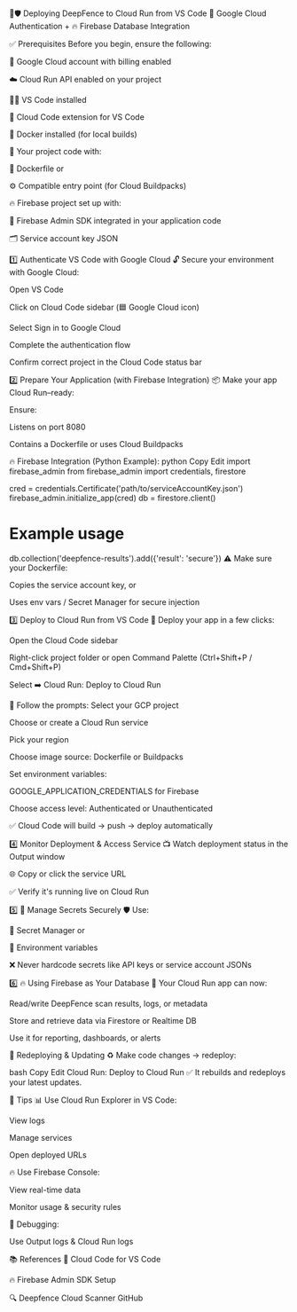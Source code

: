 🚀🛡️ Deploying DeepFence to Cloud Run from VS Code
🔐 Google Cloud Authentication + 🔥 Firebase Database Integration

✅ Prerequisites
Before you begin, ensure the following:

🏦 Google Cloud account with billing enabled

☁️ Cloud Run API enabled on your project

🧑‍💻 VS Code installed

🧩 Cloud Code extension for VS Code

🐳 Docker installed (for local builds)

📁 Your project code with:

🐋 Dockerfile or

⚙️ Compatible entry point (for Cloud Buildpacks)

🔥 Firebase project set up with:

🔐 Firebase Admin SDK integrated in your application code

🗂️ Service account key JSON

1️⃣ Authenticate VS Code with Google Cloud
🔓 Secure your environment with Google Cloud:

Open VS Code

Click on Cloud Code sidebar (🟦 Google Cloud icon)

Select Sign in to Google Cloud

Complete the authentication flow

Confirm correct project in the Cloud Code status bar

2️⃣ Prepare Your Application (with Firebase Integration)
📦 Make your app Cloud Run–ready:

Ensure:

Listens on port 8080

Contains a Dockerfile or uses Cloud Buildpacks

🔥 Firebase Integration (Python Example):
python
Copy
Edit
import firebase_admin
from firebase_admin import credentials, firestore

cred = credentials.Certificate('path/to/serviceAccountKey.json')
firebase_admin.initialize_app(cred)
db = firestore.client()

# Example usage
db.collection('deepfence-results').add({'result': 'secure'})
⚠️ Make sure your Dockerfile:

Copies the service account key, or

Uses env vars / Secret Manager for secure injection

3️⃣ Deploy to Cloud Run from VS Code
🚀 Deploy your app in a few clicks:

Open the Cloud Code sidebar

Right-click project folder or open Command Palette (Ctrl+Shift+P / Cmd+Shift+P)

Select ➡️ Cloud Run: Deploy to Cloud Run

🧭 Follow the prompts:
Select your GCP project

Choose or create a Cloud Run service

Pick your region

Choose image source: Dockerfile or Buildpacks

Set environment variables:

GOOGLE_APPLICATION_CREDENTIALS for Firebase

Choose access level: Authenticated or Unauthenticated

✅ Cloud Code will build → push → deploy automatically

4️⃣ Monitor Deployment & Access Service
📺 Watch deployment status in the Output window

🌐 Copy or click the service URL

✅ Verify it's running live on Cloud Run

5️⃣ 🔐 Manage Secrets Securely
🛡️ Use:

🔑 Secret Manager or

🌿 Environment variables

❌ Never hardcode secrets like API keys or service account JSONs

6️⃣ 🔥 Using Firebase as Your Database
📡 Your Cloud Run app can now:

Read/write DeepFence scan results, logs, or metadata

Store and retrieve data via Firestore or Realtime DB

Use it for reporting, dashboards, or alerts

🔄 Redeploying & Updating
♻️ Make code changes → redeploy:

bash
Copy
Edit
Cloud Run: Deploy to Cloud Run
✅ It rebuilds and redeploys your latest updates.

📝 Tips
📊 Use Cloud Run Explorer in VS Code:

View logs

Manage services

Open deployed URLs

🔥 Use Firebase Console:

View real-time data

Monitor usage & security rules

🧾 Debugging:

Use Output logs & Cloud Run logs

📚 References
🧩 Cloud Code for VS Code

🔥 Firebase Admin SDK Setup

🔍 Deepfence Cloud Scanner GitHub
